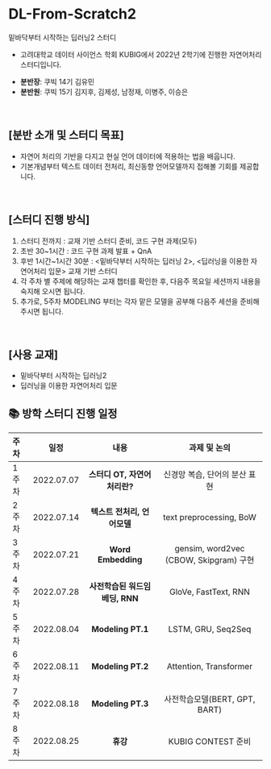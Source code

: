 # DL-From-Scratch2
밑바닥부터 시작하는 딥러닝2 스터디 

- 고려대학교 데이터 사이언스 학회 KUBIG에서 2022년 2학기에 진행한 자연어처리 스터디입니다. <br>
* **분반장**: 쿠빅 14기 김유민
* **분반원**: 쿠빅 15기 김지후, 김제성, 남정재, 이병주, 이승은

<br>

## [분반 소개 및 스터디 목표]
- 자연어 처리의 기반을 다지고 현실 언어 데이터에 적용하는 법을 배웁니다.
- 기본개념부터 텍스트 데이터 전처리, 최신동향 언어모델까지 접해볼 기회를 제공합니다.

<br>

## [스터디 진행 방식]
1. 스터디 전까지 : 교재 기반 스터디 준비, 코드 구현 과제(모두)
2. 초반 30~1시간 : 코드 구현 과제 발표 + QnA
3. 후반 1시간~1시간 30분 : <밑바닥부터 시작하는 딥러닝 2>, <딥러닝을 이용한 자연어처리 입문> 교재 기반 스터디
4. 각 주차 별 주제에 해당하는 교재 챕터를 확인한 후, 다음주 목요일 세션까지 내용을 숙지해 오시면 됩니다.
5. 추가로, 5주차 MODELING 부터는 각자 맡은 모델을 공부해 다음주 세션을 준비해주시면 됩니다.

<br>

## [사용 교재]
- 밑바닥부터 시작하는 딥러닝2
- 딥러닝을 이용한 자연어처리 입문

## 📚 방학 스터디 진행 일정
|   주차   |   일정   |   내용   |   과제 및 논의   | 
|:----------------------------|:----------------------------:|:--------------------:|:-------------------:|
|  1주차  | 2022.07.07 | **스터디 OT, 자연어처리란?** | 신경망 복습, 단어의 분산 표현 | 
|  2주차  | 2022.07.14 | **텍스트 전처리, 언어모델** | text preprocessing, BoW  | 
|  3주차  | 2022.07.21 | **Word Embedding** | gensim, word2vec (CBOW, Skipgram) 구현 | 
|  4주차  | 2022.07.28 | **사전학습된 워드임베딩, RNN** | GloVe, FastText, RNN | 
|  5주차  | 2022.08.04 | **Modeling PT.1** | LSTM, GRU, Seq2Seq |  
|  6주차  | 2022.08.11 | **Modeling PT.2** | Attention, Transformer |  
|  7주차  | 2022.08.18 | **Modeling PT.3** | 사전학습모델(BERT, GPT, BART) |
|  8주차  | 2022.08.25 | **휴강** | KUBIG CONTEST 준비 |
